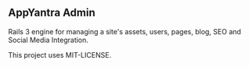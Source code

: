 ## AppYantra Admin

Rails 3 engine for managing a site's assets, users, pages, blog, SEO and Social Media Integration.

This project uses MIT-LICENSE.